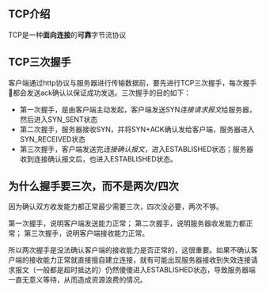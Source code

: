 ## TCP介绍

TCP是一种**面向连接**的**可靠**字节流协议

## TCP三次握手

客户端通过http协议与服务器进行传输数据前，要先进行TCP三次握手，每次握手🤝都会发送ack确认以保证成功发送。三次握手的目的如下：

- 第一次握手，是由客户端主动发起，客户端发送SYN*连接请求报文*给服务器，然后进入SYN_SENT状态
- 第二次握手，服务器接收SYN，并将SYN+ACK确认发给客户端，服务器进入SYN_RECEIVED状态
- 第三次握手，客户端发送完*连接确认报文*，进入ESTABLISHED状态；服务器收到连接确认报文后，也进入ESTABLISHED状态。

## 为什么握手要三次，而不是两次/四次

因为确认双方收发能力都正常最少需要三次，四次没必要，两次不够。

第一次握手，说明客户端发送能力正常；
第二次握手，说明服务器收发能力都正常；
第三次握手，说明客户端接收能力正常。

所以两次握手是没法确认客户端的接收能力是否正常的，这很重要。如果不确认客户端的接收能力正常就直接擅自建立连接，就有可能出现服务器接收到失效连接请求报文（一般都是超时抵达的）仍然傻傻进入ESTABLISHED状态，导致服务器端一直无意义等待，从而造成资源浪费的情况。
